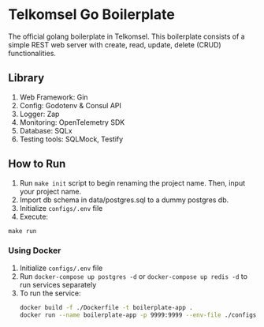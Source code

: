# Telkomsel Go Boilerplate

The official golang boilerplate in Telkomsel. This boilerplate consists of a simple REST web server with create, read, update, delete (CRUD) functionalities.

## Library

1. Web Framework: Gin
2. Config: Godotenv & Consul API
3. Logger: Zap
4. Monitoring: OpenTelemetry SDK
5. Database: SQLx
6. Testing tools: SQLMock, Testify

## How to Run

1. Run `make init` script to begin renaming the project name. Then, input your project name.
2. Import db schema in data/postgres.sql to a dummy postgres db.
3. Initialize `configs/.env` file
4. Execute:
```
make run
```

### Using Docker

1. Initialize `configs/.env` file
2. Run `docker-compose up postgres -d` or `docker-compose up redis -d` to run services separately
3. To run the service:
    ```sh
    docker build -f ./Dockerfile -t boilerplate-app .
    docker run --name boilerplate-app -p 9999:9999 --env-file ./configs/.env --network deployments_local boilerplate-app
    ```